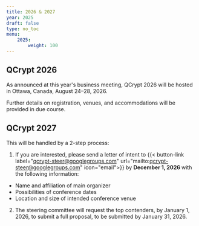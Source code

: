 ```yaml
---
title: 2026 & 2027
year: 2025
draft: false
type: no_toc
menu:
    2025:
        weight: 100
---
```


## QCrypt 2026

As announced at this year's business meeting, QCrypt 2026 will be hosted in Ottawa, Canada, August 24–28, 2026.

Further details on registration, venues, and accommodations will be provided in due course.

## QCrypt 2027

This will be handled by a 2-step process:

1. If you are interested, please send a letter of intent to
   {{< button-link label="qcrypt-steer@googlegroups.com" url="mailto:qcrypt-steer@googlegroups.com" icon="email">}} by <strong> December 1, 2026 </strong> with the following information:

-   Name and affiliation of main organizer
-   Possibilities of conference dates
-   Location and size of intended conference venue

2. The steering committee will request the top contenders, by January 1, 2026, to submit a full proposal, to be submitted by January 31, 2026.
